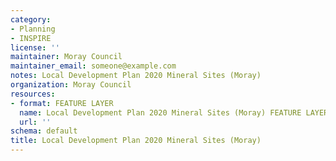 ```yaml
---
category:
- Planning
- INSPIRE
license: ''
maintainer: Moray Council
maintainer_email: someone@example.com
notes: Local Development Plan 2020 Mineral Sites (Moray)
organization: Moray Council
resources:
- format: FEATURE LAYER
  name: Local Development Plan 2020 Mineral Sites (Moray) FEATURE LAYER
  url: ''
schema: default
title: Local Development Plan 2020 Mineral Sites (Moray)
---
```

